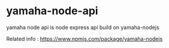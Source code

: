 # yamaha-node-api

yamaha node api is node express api build on yamaha-nodejs

Related info : https://www.npmjs.com/package/yamaha-nodejs


